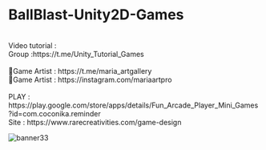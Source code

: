 # BallBlast-Unity2D-Games
<br />
Video tutorial :<br />
Group :https://t.me/Unity_Tutorial_Games<br /><br />
🎨Game Artist : https://t.me/maria_artgallery<br />
🎨Game Artist : https://instagram.com/mariaartpro<br /><br />
PLAY : https://play.google.com/store/apps/details/Fun_Arcade_Player_Mini_Games?id=com.coconika.reminder<br />
Site : https://www.rarecreativities.com/game-design <br />


![banner33](https://user-images.githubusercontent.com/83016119/221556220-81987fc8-0262-46bb-8397-70785e00d6f6.png)
